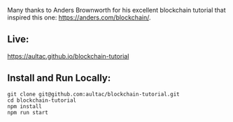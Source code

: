 Many thanks to Anders Brownworth for his excellent blockchain tutorial that
inspired this one: https://anders.com/blockchain/.

Live:
---------
https://aultac.github.io/blockchain-tutorial

Install and Run Locally:
---------
```
git clone git@github.com:aultac/blockchain-tutorial.git
cd blockchain-tutorial
npm install
npm run start
```

